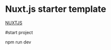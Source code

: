 # Nuxt.js starter template

[NUXTJS](https://github.com/nuxt/nuxt.js)


#start project 

npm run dev

